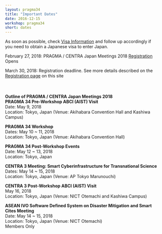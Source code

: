 ```yaml
---
layout: pragma34
title: "Important Dates"
date: 2016-12-15
workshop: pragma34
short: dates
---
```


As soon as possible, check [Visa Information](http://www.pragma-grid.net/pragma34-visaLetters/) and follow up accordingly if you need to obtain a Japanese visa to enter Japan.<br>

February 27, 2018: PRAGMA / CENTRA Japan Meetings 2018 [Registration](http://www.pragma-grid.net/pragma34-registration/) Opens<br>

March 30, 2018: Registration deadline. See more details described on the [Registration page](http://www.pragma-grid.net/pragma34-registration/) on this site<br>
<br>
<br>
<br>
<strong>Outline of PRAGMA / CENTRA Japan Meetings 2018</strong><br>
<strong>PRAGMA 34 Pre-Workshop ABCI (AIST) Visit</strong><br>
Date: May 9, 2018<br>
Location: Tokyo, Japan (Venue: Akihabara Convention Hall and Kashiwa Campus)<br>

<strong>PRAGMA 34 Workshop</strong><br>
Dates: May 10 ~ 11, 2018<br>
Location: Tokyo, Japan (Venue: Akihabara Convention Hall)<br>

<strong>PRAGMA 34 Post-Workshop Events</strong><br>
Date: May 12 ~ 13, 2018<br>
Location: Tokyo, Japan<br>

<strong>CENTRA 3 Meeting: Smart Cyberinfrastructure for Transnational Science</strong><br>
Dates: May 14 ~ 15, 2018<br>
Location: Tokyo, Japan (Venue: AP Tokyo Marunouchi)<br>

<strong>CENTRA 3 Post-Workshop ABCI (AIST) Visit</strong><br>
May 16, 2018<br>
Location: Tokyo, Japan (Venue: NICT Otemachi and Kashiwa Campus)<br>

<strong>ASEAN IVO Software Defined System on Disaster Mitigation and Smart Cites Meeting</strong><br>
Date: May 14 ~ 15, 2018<br>
Location: Tokyo, Japan (Venue: NICT Otemachi)<br>
Members Only<br>
